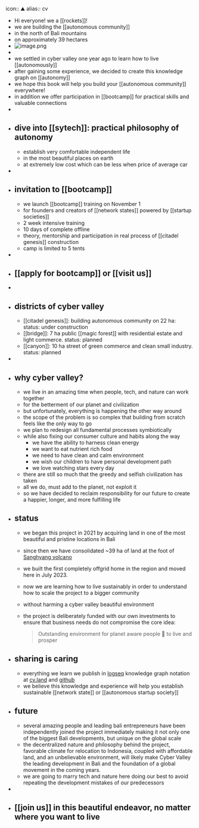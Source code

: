 icon:: ⛰
alias:: cv

- Hi everyone! we a [[rockets]]!
- we are building the [[autonomous community]]
- in the north of Bali mountains
- on approximately 39 hectares
- ![image.png](../assets/image_1725868123641_0.png)
-
- we settled in cyber valley one year ago to learn how to live [[autonomously]]
- after gaining some experience, we decided to create this knowledge graph on [[autonomy]]
- we hope this book will help you build your [[autonomous community]] everywhere!
- in addition we offer participation in [[bootcamp]] for practical skills and valuable connections
-
- ## dive into [[sytech]]: practical philosophy of autonomy
	- establish very comfortable independent life
	- in the most beautiful places on earth
	- at extremely low cost which can be less when price of average car
-
- ## invitation to [[bootcamp]]
	- we launch [[bootcamp]] training on November 1
	- for founders and creators of [[network states]] powered by [[startup societies]]
	- 2 week intensive training
	- 10 days of complete offline
	- theory, mentorship and participation in real process of [[citadel genesis]] construction
	- camp is limited to 5 tents
-
- ## [[apply for bootcamp]] or [[visit us]]
-
- ## districts of cyber valley
	- [[citadel genesis]]:  building autonomous community on 22 ha: status: under construction
	- [[bridge]]:  7 ha public [[magic forest]] with residential estate and light commerce. status: planned
	- [[canyon]]: 10 ha street of green commerce and clean small industry. status: planned
-
- ## why cyber valley?
	- we live in an amazing time when people, tech, and nature can work together
	- for the betterment of our planet and civilization
	- but unfortunately, everything is happening the other way around
	- the scope of the problem is so complex that building from scratch feels like the only way to go
	- we plan to redesign all fundamental processes symbiotically
	- while also fixing our consumer culture and habits along the way
		- we have the ability to harness clean energy
		- we want to eat nutrient rich food
		- we need to have clean and calm environment
		- we wish our children to have personal development path
		- we love watching stars every day
	- there are still so much that the greedy and selfish civilization has taken
	- all we do, must add to the planet, not exploit it
	- so we have decided to reclaim responsibility for our future to create a happier, longer, and more fulfilling life
- ## status
	- we began this project in 2021 by acquiring land in one of the most beautiful and pristine locations in Bali
	- since then we have consolidated ~39 ha of land at the foot of [Sanghyang volcano](https://maps.app.goo.gl/CdD8vRYHrWkpTGYj6)
	- we built the first completely offgrid home in the region and moved here in July 2023.
	- now we are learning how to live sustainably in order to understand how to scale the project to a bigger community
	- without harming a cyber valley beautiful environment
	- the project is deliberately funded with our own investments to ensure that business needs do not compromise the core idea:
	  
	  > Outstanding environment for planet aware people 🖖 to live and prosper
- ## sharing is caring
	- everything we learn we publish in [logseq](https://logseq.com/) knowledge graph notation at [cv.land](https://cv.land) and [github](https://github.com/cyber-valley)
	- we believe this knowledge and experience will help you establish sustainable [[network state]] or [[autonomous startup society]]
- ## future
	- several amazing people and leading bali entrepreneurs have been independently joined the project immediately making it not only one of the biggest Bali developments, but unique on the global scale
	- the decentralized nature and philosophy behind the project, favorable climate for relocation to Indonesia, coupled with affordable land, and an unbelievable environment, will likely make Cyber Valley the leading development in Bali and the foundation of a global movement in the coming years.
	- we are going to marry tech and nature here doing our best to avoid repeating the development mistakes of our predecessors
-
- ## [[join us]] in this beautiful endeavor, no matter where you want to live